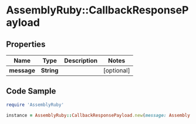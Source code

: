 # AssemblyRuby::CallbackResponsePayload

## Properties

Name | Type | Description | Notes
------------ | ------------- | ------------- | -------------
**message** | **String** |  | [optional] 

## Code Sample

```ruby
require 'AssemblyRuby'

instance = AssemblyRuby::CallbackResponsePayload.new(message: Assembly callback test)
```


